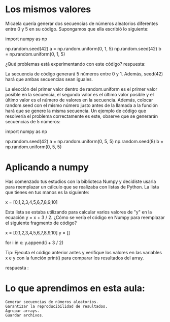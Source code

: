 # Los mismos valores

Micaela quería generar dos secuencias de números aleatorios diferentes entre 0 y 5 en su código. Supongamos que ella escribió lo siguiente:

import numpy as np

np.random.seed(42)
a = np.random.uniform(0, 1, 5)
np.random.seed(42)
b = np.random.uniform(0, 1, 5)

¿Qué problemas está experimentando con este código? respuesta: [](los_mismos_valores.py)

La secuencia de código generará 5 números entre 0 y 1. Además, seed(42) hará que ambas secuencias sean iguales.

La elección del primer valor dentro de random.uniform es el primer valor posible en la secuencia, el segundo valor es el último valor posible y el último valor es el número de valores en la secuencia. Además, colocar random.seed con el mismo número justo antes de la llamada a la función hará que se genere la misma secuencia. Un ejemplo de código que resolvería el problema correctamente es este, observe que se generarán secuencias de 5 números:

import numpy as np

np.random.seed(42)
a = np.random.uniform(0, 5, 5)
np.random.seed(8)
b = np.random.uniform(0, 5, 5)

# Aplicando a numpy

Has comenzado tus estudios con la biblioteca Numpy y decidiste usarla para reemplazar un cálculo que se realizaba con listas de Python. La lista que tienes en tus manos es la siguiente:

x = [0,1,2,3,4,5,6,7,8,9,10]

Esta lista se estaba utilizando para calcular varios valores de "y" en la ecuación y = x + 3 / 2. ¿Cómo se vería el código en Numpy para reemplazar el siguiente fragmento de código?

x = [0,1,2,3,4,5,6,7,8,9,10]
y = []

for i in x:
  y.append(i + 3 / 2)

Tip: Ejecuta el código anterior antes y verifique los valores en las variables x e y con la función print() para comparar los resultados del array.

respuesta : [](aplica_a_numpy.py)

# Lo que aprendimos en esta aula:

    Generar secuencias de números aleatorios.
    Garantizar la reproducibilidad de resultados.
    Agrupar arrays.
    Guardar archivos.

